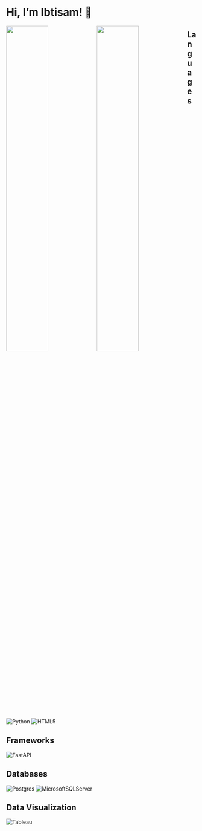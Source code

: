 # Hi, I’m Ibtisam! 👋

<img align="left" width="47%" src="https://github-readme-stats.vercel.app/api?username=ima-projects&bg_color=30,e96443,904e95&title_color=fff&text_color=fff">

<img align="left" width="47%" src="https://github-readme-stats.vercel.app/api/top-langs/?username=ima-projects&layout=compact">



## Languages

![Python](https://img.shields.io/badge/python-3670A0?style=for-the-badge&logo=python&logoColor=ffdd54)
![HTML5](https://img.shields.io/badge/html5-%23E34F26.svg?style=for-the-badge&logo=html5&logoColor=white)

## Frameworks
![FastAPI](https://img.shields.io/badge/FastAPI-005571?style=for-the-badge&logo=fastapi)

## Databases
![Postgres](https://img.shields.io/badge/postgres-%23316192.svg?style=for-the-badge&logo=postgresql&logoColor=white)
![MicrosoftSQLServer](https://img.shields.io/badge/Microsoft%20SQL%20Server-CC2927?style=for-the-badge&logo=microsoft%20sql%20server&logoColor=white)


## Data Visualization
![Tableau](https://img.shields.io/badge/Tableau-E97627?style=for-the-badge&logo=Tableau&logoColor=white)
